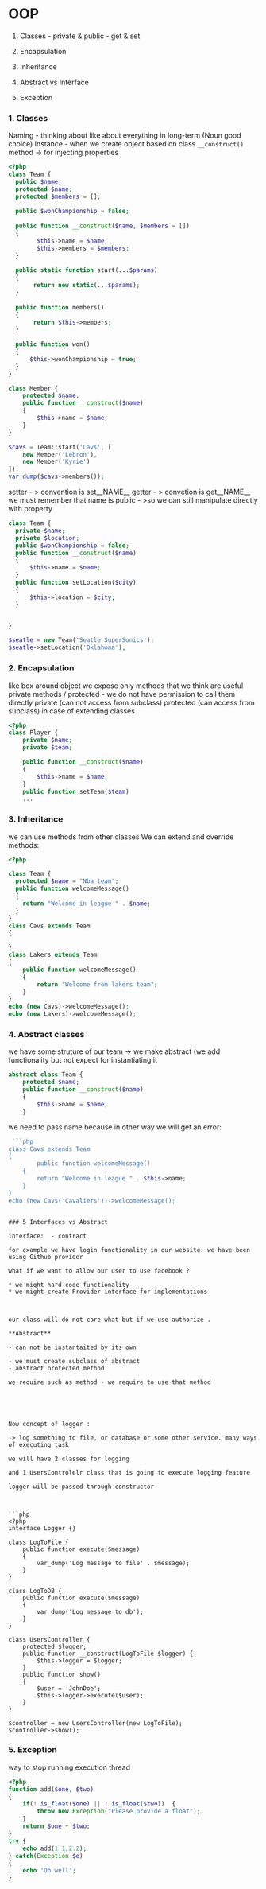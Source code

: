 # OOP

1. Classes - private & public - get & set 
2. Encapsulation

3. Inheritance 
4. Abstract vs Interface
5. Exception

### 1. Classes

Naming - thinking about like about everything in long-term (Noun good choice)
Instance - when we create object based on class 
`__construct()` method -> for injecting properties 



```php
<?php
class Team {
  public $name;
  protected $name;
  protected $members = [];
  
  public $wonChampionship = false;
	
  public function __construct($name, $members = [])
  {
        $this->name = $name;
        $this->members = $members;
  }
  
  public static function start(...$params)
  {
       return new static(...$params);
  }
  
  public function members()
  {
       return $this->members;
  }
  
  public function won()
  {
      $this->wonChampionship = true;
  }
}

class Member {
    protected $name;
    public function __construct($name)
    {
        $this->name = $name;
    }
}

$cavs = Team::start('Cavs', [
    new Member('Lebron'),
    new Member('Kyrie')
]);
var_dump($cavs->members());
```

setter - > convention is set__NAME__
getter - > convetion is get__NAME__
we must remember that name is public - >so we can still manipulate directly with property

```php
class Team {
  private $name;
  private $location;
  public $wonChampionship = false;
  public function __construct($name)
  {
      $this->name = $name;
  }
  public function setLocation($city)
  {
      $this->location = $city;
  }


}

$seatle = new Team('Seatle SuperSonics');
$seatle->setLocation('Oklahoma');

```

### 2. Encapsulation

like  box around object
we expose only methods that we think are useful 
private methods / protected -  we do not have permission to call them directly
private (can not access from subclass)
protected (can access from subclass) in case of extending classes 

```php
<?php 
class Player {
	private $name;
	private $team;

	public function __construct($name)
	{
		$this->name = $name;
	}
	public function setTeam($team)
	...
```

### 3. Inheritance

we can use methods from other classes 
We can extend and override methods:



```php
<?php

class Team {
  protected $name = "Nba team";
  public function welcomeMessage()
  {
    return "Welcome in league " . $name;
  }
}
class Cavs extends Team
{

}
class Lakers extends Team
{
    public function welcomeMessage()
    {
        return "Welcome from lakers team";
    }
}
echo (new Cavs)->welcomeMessage();
echo (new Lakers)->welcomeMessage();
```



### 4. Abstract classes 

we have  some struture of our team 
-> we make abstract (we add functionality but not expect for instantiating it

```php
abstract class Team {
	protected $name;
	public function __construct($name)
	{
		$this->name = $name;
	}
```

we need to pass name because in other way we will get an error: 

```php
 ```php
class Cavs extends Team
{
        public function welcomeMessage()
    {
        return "Welcome in league " . $this->name;
    }
}
echo (new Cavs('Cavaliers'))->welcomeMessage();
 ```
```

### 5 Interfaces vs Abstract

interface:  - contract 

for example we have login functionality in our website. we have been using Github provider 

what if we want to allow our user to use facebook ?  

* we might hard-code functionality 
* we might create Provider interface for implementations 



our class will do not care what but if we use authorize .

**Abstract**

- can not be instantaited by its own 

- we must create subclass of abstract 
- abstract protected method

we require such as method - we require to use that method 





Now concept of logger : 

-> log something to file, or database or some other service. many ways of executing task 

we will have 2 classes for logging

and 1 UsersControlelr class that is going to execute logging feature

logger will be passed through constructor 



```php
<?php
interface Logger {}

class LogToFile {
    public function execute($message)
    {
        var_dump('Log message to file' . $message);
    }
}

class LogToDB {
    public function execute($message)
    {
        var_dump('Log message to db');
    }
}

class UsersController {
    protected $logger;
    public function __construct(LogToFile $logger) {
        $this->logger = $logger;
    }
    public function show()
    {
        $user = 'JohnDoe';
        $this->logger->execute($user);
    }
}

$controller = new UsersController(new LogToFile);
$controller->show();
```

### 5. Exception

way to stop running execution thread

```php
<?php
function add($one, $two)
{
    if(! is_float($one) || ! is_float($two))  {
        throw new Exception("Please provide a float");
    }
    return $one + $two;
}
try {
    echo add(1.1,2.2);
} catch(Exception $e)
{
    echo 'Oh well';
}
```


